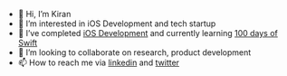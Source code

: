 - 👋 Hi, I’m Kiran
- 👀 I’m interested in iOS Development and tech startup
- 🌱 I’ve completed [iOS Development](https://www.udemy.com/course/ios-13-app-development-bootcamp/) and currently learning [100 days of Swift](https://www.hackingwithswift.com/100)
- 💞️ I’m looking to collaborate on research, product development
- 📫 How to reach me  via [linkedin](https://www.linkedin.com/in/kiran-gurung/) and [twitter](https://twitter.com/nirantarsdc) 

<!---
KiranJungGurung/KiranJungGurung is a ✨ special ✨ repository because its `README.md` (this file) appears on your GitHub profile.
You can click the Preview link to take a look at your changes.
--->
